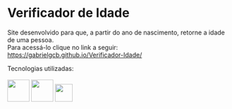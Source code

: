 # Verificador de Idade
 
Site desenvolvido para que, a partir do ano de nascimento, retorne a idade de uma pessoa. <br>
Para acessá-lo clique no link a seguir: https://gabrielgcb.github.io/Verificador-Idade/

Tecnologias utilizadas: <br><br>
<img src="https://cdn.jsdelivr.net/gh/devicons/devicon/icons/html5/html5-plain-wordmark.svg" width="50" height="50">
<img src="https://cdn.jsdelivr.net/gh/devicons/devicon/icons/css3/css3-plain-wordmark.svg" width="50" height="50">
<img src="https://cdn.jsdelivr.net/gh/devicons/devicon/icons/javascript/javascript-plain.svg" width="40" height="40">
